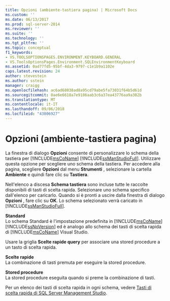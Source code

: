 ```yaml
---
title: Opzioni (ambiente-tastiera pagina) | Microsoft Docs
ms.custom: ''
ms.date: 06/13/2017
ms.prod: sql-server-2014
ms.reviewer: ''
ms.suite: ''
ms.technology: ''
ms.tgt_pltfrm: ''
ms.topic: conceptual
f1_keywords:
- VS.TOOLSOPTIONSPAGES.ENVIRONMENT.KEYBOARD.GENERAL
- VS.ToolsOptionsPages.Environment.SQLEnvironmentKeyboard
ms.assetid: 0ad77fd5-95bf-4da3-9797-c1e1b9a1102e
caps.latest.revision: 24
author: stevestein
ms.author: sstein
manager: craigg
ms.openlocfilehash: ac6ad68038ad8a95cd79abe5fa73031f64b5d61d
ms.sourcegitcommit: 8ae6e6618a7e9186aab3c6a37ea43776aa9a382b
ms.translationtype: MT
ms.contentlocale: it-IT
ms.lasthandoff: 09/06/2018
ms.locfileid: "43806927"
---
```

# <a name="options-environment-keyboard-page"></a>Opzioni (ambiente-tastiera pagina)
  La finestra di dialogo **Opzioni** consente di personalizzare lo schema della tastiera per [!INCLUDE[msCoName](../../includes/msconame-md.md)] [!INCLUDE[ssManStudioFull](../../includes/ssmanstudiofull-md.md)]. Utilizzare questa opzione per scegliere uno schema della tastiera. Per accedere alla pagina, scegliere **Opzioni** dal menu **Strumenti** , selezionare la cartella **Ambiente** e quindi fare clic su **Tastiera**.  
  
 Nell'elenco a discesa **Schema tastiera** sono incluse tutte le raccolte disponibili di tasti di scelta rapida. Selezionare uno schema specifico dall'elenco per caricarlo. Quando si è pronti a uscire dalla finestra di dialogo **Opzioni** , fare clic su **OK**. Lo schema selezionato verrà caricato in [!INCLUDE[ssManStudioFull](../../includes/ssmanstudiofull-md.md)].  
  
 **Standard**  
 Lo schema Standard è l'impostazione predefinita in [!INCLUDE[msCoName](../../includes/msconame-md.md)] [!INCLUDE[ssNoVersion](../../includes/ssnoversion-md.md)] ed è analogo allo schema dei tasti di scelta rapida di [!INCLUDE[msCoName](../../includes/msconame-md.md)] Visual Studio.  
  
 Usare la griglia **Scelte rapide query** per associare una stored procedure a un tasto di scelta rapida.  
  
 **Scelte rapide**  
 La combinazione di tasti premuta per eseguire la stored procedure.  
  
 **Stored procedure**  
 La stored procedure eseguita quando si preme la combinazione di tasti.  
  
 Per un elenco dei tasti di scelta rapida in ogni schema, vedere [Tasti di scelta rapida di SQL Server Management Studio](../sql-server-management-studio-keyboard-shortcuts.md).  
  
  
